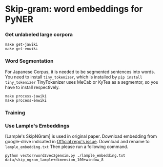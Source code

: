 # Skip-gram: word embeddings for PyNER

### Get unlabeled large corpora

```
make get-jawiki
make get-enwiki
```

### Word Segmentation

For Japanese Corpus, it is needed to be segmented sentences into words.
You need to install `tiny_tokenizer`, which is installed by `pip install tiny_tokenizer`
TinyTokenizer uses MeCab or KyTea as a segmentor, so you have to install respectively.

```
make process-jawiki
make process-enwiki
```

### Training


### Use Lample's Embeddings

[Lample's SkipNGram] is used in original paper.
Download embedding from google-drive indicated in [Official repo's issue].
Download and rename to `lample_embedding.txt`
Then please run a following command.

```
python vector/word2vec2gensim.py ./lample_embedding.txt data/skip_ngram_lample+dimension_100+window_8
```

[Official repo's issue]: https://github.com/glample/tagger/issues/44
